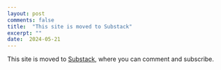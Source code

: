 ```yaml
---
layout: post
comments: false
title:  "This site is moved to Substack"
excerpt: ""
date:  2024-05-21 
---
```

This site is moved to [Substack](https://theoria137.substack.com/), where you can comment and subscribe.
